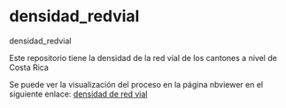 # densidad_redvial
densidad_redvial

Este repositorio tiene la densidad de la red vial de los cantones a nivel de Costa Rica

Se puede ver la visualización del proceso en la página nbviewer en el siguiente enlace:
[densidad de red vial](https://nbviewer.org/github/LuisGomez02/densidad_redvial/blob/main/densidad-redvial.ipynb)
